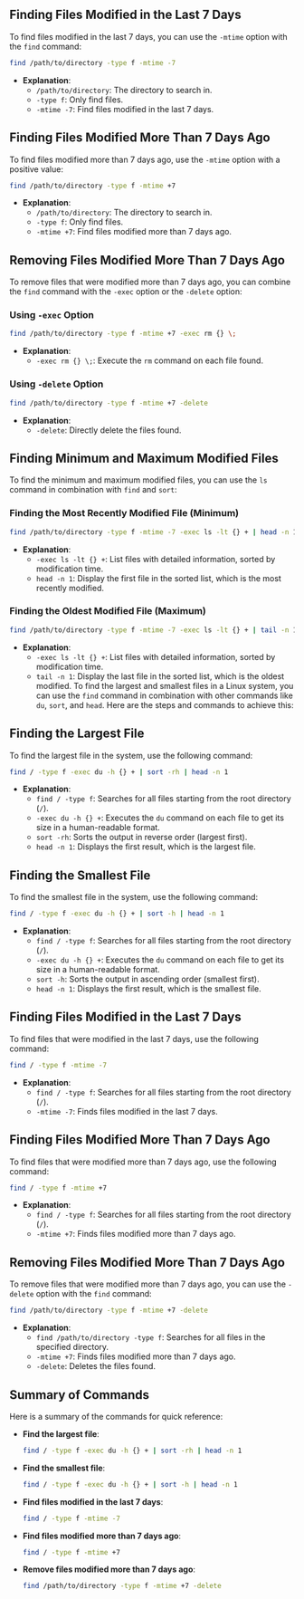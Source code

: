 
## Finding Files Modified in the Last 7 Days

To find files modified in the last 7 days, you can use the `-mtime` option with the `find` command:

```bash
find /path/to/directory -type f -mtime -7
```

- **Explanation**:
  - `/path/to/directory`: The directory to search in.
  - `-type f`: Only find files.
  - `-mtime -7`: Find files modified in the last 7 days.

## Finding Files Modified More Than 7 Days Ago

To find files modified more than 7 days ago, use the `-mtime` option with a positive value:

```bash
find /path/to/directory -type f -mtime +7
```

- **Explanation**:
  - `/path/to/directory`: The directory to search in.
  - `-type f`: Only find files.
  - `-mtime +7`: Find files modified more than 7 days ago.

## Removing Files Modified More Than 7 Days Ago

To remove files that were modified more than 7 days ago, you can combine the `find` command with the `-exec` option or the `-delete` option:

### Using `-exec` Option

```bash
find /path/to/directory -type f -mtime +7 -exec rm {} \;
```

- **Explanation**:
  - `-exec rm {} \;`: Execute the `rm` command on each file found.

### Using `-delete` Option

```bash
find /path/to/directory -type f -mtime +7 -delete
```

- **Explanation**:
  - `-delete`: Directly delete the files found.

## Finding Minimum and Maximum Modified Files

To find the minimum and maximum modified files, you can use the `ls` command in combination with `find` and `sort`:

### Finding the Most Recently Modified File (Minimum)

```bash
find /path/to/directory -type f -mtime -7 -exec ls -lt {} + | head -n 1
```

- **Explanation**:
  - `-exec ls -lt {} +`: List files with detailed information, sorted by modification time.
  - `head -n 1`: Display the first file in the sorted list, which is the most recently modified.

### Finding the Oldest Modified File (Maximum)

```bash
find /path/to/directory -type f -mtime -7 -exec ls -lt {} + | tail -n 1
```

- **Explanation**:
  - `-exec ls -lt {} +`: List files with detailed information, sorted by modification time.
  - `tail -n 1`: Display the last file in the sorted list, which is the oldest modified.
To find the largest and smallest files in a Linux system, you can use the `find` command in combination with other commands like `du`, `sort`, and `head`. Here are the steps and commands to achieve this:

## Finding the Largest File

To find the largest file in the system, use the following command:

```bash
find / -type f -exec du -h {} + | sort -rh | head -n 1
```

- **Explanation**:
  - `find / -type f`: Searches for all files starting from the root directory (`/`).
  - `-exec du -h {} +`: Executes the `du` command on each file to get its size in a human-readable format.
  - `sort -rh`: Sorts the output in reverse order (largest first).
  - `head -n 1`: Displays the first result, which is the largest file.

## Finding the Smallest File

To find the smallest file in the system, use the following command:

```bash
find / -type f -exec du -h {} + | sort -h | head -n 1
```

- **Explanation**:
  - `find / -type f`: Searches for all files starting from the root directory (`/`).
  - `-exec du -h {} +`: Executes the `du` command on each file to get its size in a human-readable format.
  - `sort -h`: Sorts the output in ascending order (smallest first).
  - `head -n 1`: Displays the first result, which is the smallest file.

## Finding Files Modified in the Last 7 Days

To find files that were modified in the last 7 days, use the following command:

```bash
find / -type f -mtime -7
```

- **Explanation**:
  - `find / -type f`: Searches for all files starting from the root directory (`/`).
  - `-mtime -7`: Finds files modified in the last 7 days.

## Finding Files Modified More Than 7 Days Ago

To find files that were modified more than 7 days ago, use the following command:

```bash
find / -type f -mtime +7
```

- **Explanation**:
  - `find / -type f`: Searches for all files starting from the root directory (`/`).
  - `-mtime +7`: Finds files modified more than 7 days ago.

## Removing Files Modified More Than 7 Days Ago

To remove files that were modified more than 7 days ago, you can use the `-delete` option with the `find` command:

```bash
find /path/to/directory -type f -mtime +7 -delete
```

- **Explanation**:
  - `find /path/to/directory -type f`: Searches for all files in the specified directory.
  - `-mtime +7`: Finds files modified more than 7 days ago.
  - `-delete`: Deletes the files found.

## Summary of Commands

Here is a summary of the commands for quick reference:

- **Find the largest file**:
  ```bash
  find / -type f -exec du -h {} + | sort -rh | head -n 1
  ```

- **Find the smallest file**:
  ```bash
  find / -type f -exec du -h {} + | sort -h | head -n 1
  ```

- **Find files modified in the last 7 days**:
  ```bash
  find / -type f -mtime -7
  ```

- **Find files modified more than 7 days ago**:
  ```bash
  find / -type f -mtime +7
  ```

- **Remove files modified more than 7 days ago**:
  ```bash
  find /path/to/directory -type f -mtime +7 -delete
  ```
